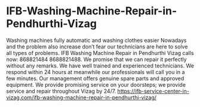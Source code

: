 # IFB-Washing-Machine-Repair-in-Pendhurthi-Vizag
 Washing machines fully automatic and washing clothes easier Nowadays and the problem also increase don’t fear our technicians are here to solve all types of problems. IFB Washing Machine Repair in Pendhurthi Vizag calls now: 868821484 8688821488.  We promise that we can repair it perfectly without any remarks. We have well trained and experienced technicians. We respond within 24 hours at meanwhile our professionals will call you in a few minutes. Our management offers genuine spare parts and approved equipment. We provide promising service on your doorsteps; we provide service and repair throughout Vizag by 24/7. https://ifb-service-center-in-vizag.com/ifb-washing-machine-repair-in-pendhurthi-vizag/
